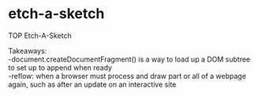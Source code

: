 # etch-a-sketch
TOP Etch-A-Sketch

Takeaways:
<br/>
-document.createDocumentFragment() is a way to load up a DOM subtree to set up to append when ready 
<br/>
-reflow: when a browser must process and draw part or all of a webpage again, such as after an update on an interactive site